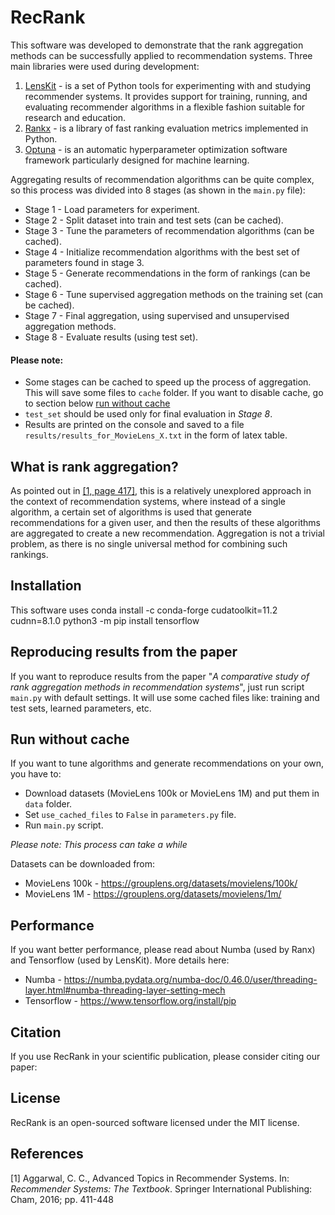 # RecRank
This software was developed to demonstrate that the rank aggregation methods can be successfully applied to recommendation systems. Three main libraries were used during development:
1. [LensKit](https://github.com/lenskit/lkpy) - is a set of Python tools for experimenting with and studying recommender systems. It provides support for training, running, and evaluating recommender algorithms in a flexible fashion suitable for research and education.
2. [Rankx](https://github.com/AmenRa/ranx) - is a library of fast ranking evaluation metrics implemented in Python.
3. [Optuna](https://github.com/optuna/optuna) - is an automatic hyperparameter optimization software framework particularly designed for machine learning.

Aggregating results of recommendation algorithms can be quite complex,
so this process was divided into 8 stages (as shown in the `main.py` file):
* Stage 1 - Load parameters for experiment.
* Stage 2 - Split dataset into train and test sets (can be cached).
* Stage 3 - Tune the parameters of recommendation algorithms (can be cached).
* Stage 4 - Initialize recommendation algorithms with the best set of parameters found in stage 3.
* Stage 5 - Generate recommendations in the form of rankings (can be cached).
* Stage 6 - Tune supervised aggregation methods on the training set (can be cached).
* Stage 7 - Final aggregation, using supervised and unsupervised aggregation methods.
* Stage 8 - Evaluate results (using test set).

#### Please note:
* Some stages can be cached to speed up the process of aggregation. This will save some files to `cache` folder. If you want to disable cache, go to section below [run without cache](#run-without-cache)
* `test_set` should be used only for final evaluation in *Stage 8*.
* Results are printed on the console and saved to a file `results/results_for_MovieLens_X.txt` in the form of latex table.

## What is rank aggregation?
As pointed out in [[1, page 417]](#1), this is a relatively unexplored approach in the context of 
recommendation systems, where instead of a single algorithm, 
a certain set of algorithms is used that generate recommendations for a given user, 
and then the results of these algorithms are aggregated to create
a new recommendation. Aggregation is not a trivial problem,
as there is no single universal method for combining such rankings.

## Installation
This software uses 
conda install -c conda-forge cudatoolkit=11.2 cudnn=8.1.0
python3 -m pip install tensorflow

## Reproducing results from the paper
If you want to reproduce results from the paper "*A comparative study of rank aggregation methods in recommendation systems*", just run script `main.py` with default settings. 
It will use some cached files like: training and test sets, learned parameters, etc.

## Run without cache
If you want to tune algorithms and generate recommendations on your own, you have to:
* Download datasets (MovieLens 100k or MovieLens 1M) and put them in `data` folder.
* Set `use_cached_files` to `False` in `parameters.py` file. 
* Run `main.py` script.

*Please note: This process can take a while*

Datasets can be downloaded from:
* MovieLens 100k - https://grouplens.org/datasets/movielens/100k/
* MovieLens 1M - https://grouplens.org/datasets/movielens/1m/

## Performance
If you want better performance, please read about Numba (used by Ranx) and Tensorflow (used by LensKit). More details here:
- Numba - https://numba.pydata.org/numba-doc/0.46.0/user/threading-layer.html#numba-threading-layer-setting-mech
- Tensorflow - https://www.tensorflow.org/install/pip

## Citation
If you use RecRank in your scientific publication, please consider citing our paper:

## License
RecRank is an open-sourced software licensed under the MIT license.

## References
<a id="1">[1]</a>
Aggarwal, C. C.,
Advanced Topics in Recommender Systems.
In: *Recommender Systems: The Textbook*.
Springer International Publishing:
Cham, 2016;
pp. 411-448